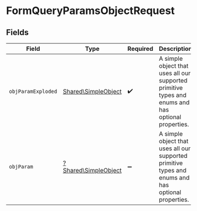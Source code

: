 # FormQueryParamsObjectRequest


## Fields

| Field                                                                                              | Type                                                                                               | Required                                                                                           | Description                                                                                        |
| -------------------------------------------------------------------------------------------------- | -------------------------------------------------------------------------------------------------- | -------------------------------------------------------------------------------------------------- | -------------------------------------------------------------------------------------------------- |
| `objParamExploded`                                                                                 | [Shared\SimpleObject](../../Models/Shared/SimpleObject.md)                                         | :heavy_check_mark:                                                                                 | A simple object that uses all our supported primitive types and enums and has optional properties. |
| `objParam`                                                                                         | [?Shared\SimpleObject](../../Models/Shared/SimpleObject.md)                                        | :heavy_minus_sign:                                                                                 | A simple object that uses all our supported primitive types and enums and has optional properties. |